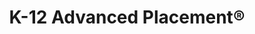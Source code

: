 ---
title: K-12 Advanced Placement®

components:
- component_name: hero
  supertitle: K-12 Advanced Placement®
  title: The best AP® test prep in the world
  description: Albert is the established industry leader in Advanced Placement. With the largest library of standards-aligned and fully-explained questions in the world, students who use Albert will be thoroughly prepared for their exams.
  img_src: "assets/img/hero-test.svg"

- component_name: featureGrid
  card_layout: true
  title: Product highlights
  featureGridItems:
  - img_src: "assets/img/random-img3.svg"
    title: The most up-to-date resource for AP® exams
    description: Our authoring team constantly adapts to College Board curricular changes to maintain the most current collection of AP-style questions.

  - img_src: "assets/img/random-img3.svg"
    title: Practice exams
    description: Our full-length exams are hidden from students, so teachers can assign never-before-seen practice tests that mimic the format of the actual exam to make sure that students are truly ready come May.

  - img_src: "assets/img/random-img3.svg"
    title: Free response questions
    description: Students can practice with original, standards-aligned free response questions and evaluate their answers using our sample responses and AP®-style rubrics.
  
  - img_src: "assets/img/random-img3.svg"
    title: Organized by standard
    description: Subject guides are organized by College Board® standards, making targeted practice easier and assignment creation quicker.
---
